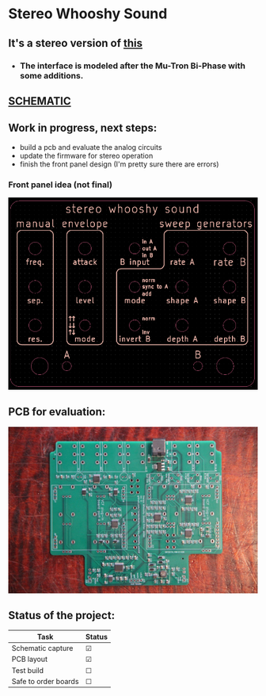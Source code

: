 # Stereo Whooshy Sound

## It's a stereo version of [this](https://github.com/JordanAceto/whooshy_sound)

- ### The interface is modeled after the Mu-Tron Bi-Phase with some additions.

## [SCHEMATIC](https://github.com/JordanAceto/stereo_whooshy_sound/blob/master/hardware/main_pcb/construction_docs/stereo_whooshy_sound_schematic.pdf)

## Work in progress, next steps:
- build a pcb and evaluate the analog circuits
- update the firmware for stereo operation
- finish the front panel design (I'm pretty sure there are errors)
### Front panel idea (not final)
![front panel sketch](./pics/sws_fp_idea.png)

## PCB for evaluation:
![raw pcb](./pics/sws_pcb.JPG)

## Status of the project:

Task | Status |
---------|--------------|
Schematic capture | &#9745;
PCB layout | &#9745;
Test build | &#9744;
Safe to order boards| &#9744;
